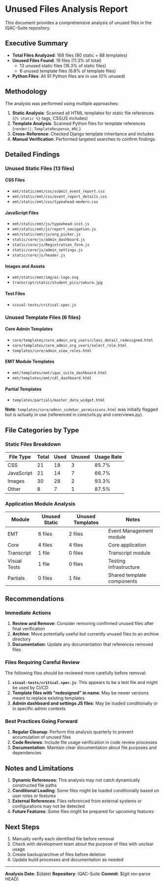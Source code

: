 # Unused Files Analysis Report

This document provides a comprehensive analysis of unused files in the IQAC-Suite repository.

## Executive Summary

- **Total Files Analyzed**: 168 files (80 static + 88 templates)
- **Unused Files Found**: 19 files (11.3% of total)
  - 13 unused static files (16.3% of static files)
  - 6 unused template files (6.8% of template files)
- **Python Files**: All 91 Python files are in use (0% unused)

## Methodology

The analysis was performed using multiple approaches:
1. **Static Analysis**: Scanned all HTML templates for static file references (`{% static %}` tags, CSS/JS includes)
2. **Template Analysis**: Scanned Python files for template references (`render()`, `TemplateResponse`, etc.)
3. **Cross-Reference**: Checked Django template inheritance and includes
4. **Manual Verification**: Performed targeted searches to confirm findings

## Detailed Findings

### Unused Static Files (13 files)

#### CSS Files
- `emt/static/emt/css/submit_event_report.css`
- `emt/static/emt/css/event_report_details.css`
- `emt/static/emt/css/typeahead-modern.css`

#### JavaScript Files
- `emt/static/emt/js/typeahead-init.js`
- `emt/static/emt/js/report_navigation.js`
- `emt/static/emt/js/org_picker.js`
- `static/core/js/admin_dashboard.js`
- `static/core/js/Registration_form.js`
- `static/core/js/admin_settings.js`
- `static/core/js/header.js`

#### Images and Assets
- `emt/static/emt/img/ai-logo.svg`
- `transcript/static/student_pics/sakura.jpg`

#### Test Files
- `visual-tests/critical.spec.js`

### Unused Template Files (6 files)

#### Core Admin Templates
- `core/templates/core_admin_org_users/class_detail_redesigned.html`
- `core/templates/core_admin_org_users/select_role.html`
- `templates/core/admin_view_roles.html`

#### EMT Module Templates
- `emt/templates/emt/iqac_suite_dashboard.html`
- `emt/templates/emt/cdl_dashboard.html`

#### Partial Templates
- `templates/partials/master_data_widget.html`

**Note**: `templates/core/admin_sidebar_permissions.html` was initially flagged but is actually in use (referenced in core/urls.py and core/views.py).

## File Categories by Type

### Static Files Breakdown
| File Type | Total | Used | Unused | Usage Rate |
|-----------|-------|------|--------|------------|
| CSS       | 21    | 18   | 3      | 85.7%      |
| JavaScript| 21    | 14   | 7      | 66.7%      |
| Images    | 30    | 28   | 2      | 93.3%      |
| Other     | 8     | 7    | 1      | 87.5%      |

### Application Module Analysis
| Module     | Unused Static | Unused Templates | Notes |
|------------|---------------|------------------|-------|
| EMT        | 6 files       | 2 files         | Event Management module |
| Core       | 4 files       | 4 files         | Core application |
| Transcript | 1 file        | 0 files         | Transcript module |
| Visual Tests| 1 file       | 0 files         | Testing infrastructure |
| Partials   | 0 files       | 1 file          | Shared template components |

## Recommendations

### Immediate Actions
1. **Review and Remove**: Consider removing confirmed unused files after final verification
2. **Archive**: Move potentially useful but currently unused files to an archive directory
3. **Documentation**: Update any documentation that references removed files

### Files Requiring Careful Review
The following files should be reviewed more carefully before removal:

1. **`visual-tests/critical.spec.js`**: This appears to be a test file and might be used by CI/CD
2. **Template files with "redesigned" in name**: May be newer versions meant to replace existing templates
3. **Admin dashboard and settings JS files**: May be loaded conditionally or in specific admin contexts

### Best Practices Going Forward
1. **Regular Cleanup**: Perform this analysis quarterly to prevent accumulation of unused files
2. **Code Reviews**: Include file usage verification in code review processes
3. **Documentation**: Maintain clear documentation about file purposes and dependencies

## Notes and Limitations

1. **Dynamic References**: This analysis may not catch dynamically constructed file paths
2. **Conditional Loading**: Some files might be loaded conditionally based on user roles or features
3. **External References**: Files referenced from external systems or configurations may not be detected
4. **Future Features**: Some files might be prepared for upcoming features

## Next Steps

1. Manually verify each identified file before removal
2. Check with development team about the purpose of files with unclear usage
3. Create backup/archive of files before deletion
4. Update build processes and documentation as needed

---

**Analysis Date**: $(date)
**Repository**: IQAC-Suite
**Commit**: $(git rev-parse HEAD)